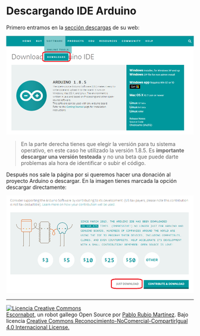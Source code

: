 # Descargando IDE Arduino

Primero entramos en la [sección descargas](https://www.arduino.cc/en/Main/Software) de su web:

![Descargar Arduino](/assets/Descargar-arduino.png)

> En la parte derecha tienes que elegir la versión para tu sistema operativo, en este caso he utilizado la versión 1.8.5. Es **importante descargar una versión testeada** y no una beta que puede darte problemas ala hora de identificar o subir el código.

Después nos sale la página por si queremos hacer una donación al proyecto Arduino o descargar. En la imagen tienes marcada la opción descargar directamente:

![Descargar Arduino directamente](/assets/01Descargar-arduino.png)

---

[![Licencia Creative Commons](https://licensebuttons.net/l/by-nc-sa/4.0/80x15.png)](https://creativecommons.org/licenses/by-nc-sa/4.0/)  
[Escornabot](http://escornabot.com/web/), un robot gallego Open Source por [Pablo Rubio Martínez](https://legacy.gitbook.com/@pablorubiomartinez).  Bajo licencia [Creative Commons Reconocimiento-NoComercial-CompartirIgual 4.0 Internacional License.](https://creativecommons.org/licenses/by-nc-sa/4.0/)

